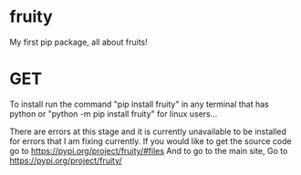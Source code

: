 # fruity
My first pip package, all about fruits!

# GET
To install run the command "pip install fruity" in any terminal that has python or "python -m pip install fruity" for linux users...

There are errors at this stage and it is currently unavailable to be installed for errors that I am fixing currently.
If you would like to get the source code go to
https://pypi.org/project/fruity/#files
And to go to the main site, Go to https://pypi.org/project/fruity/
